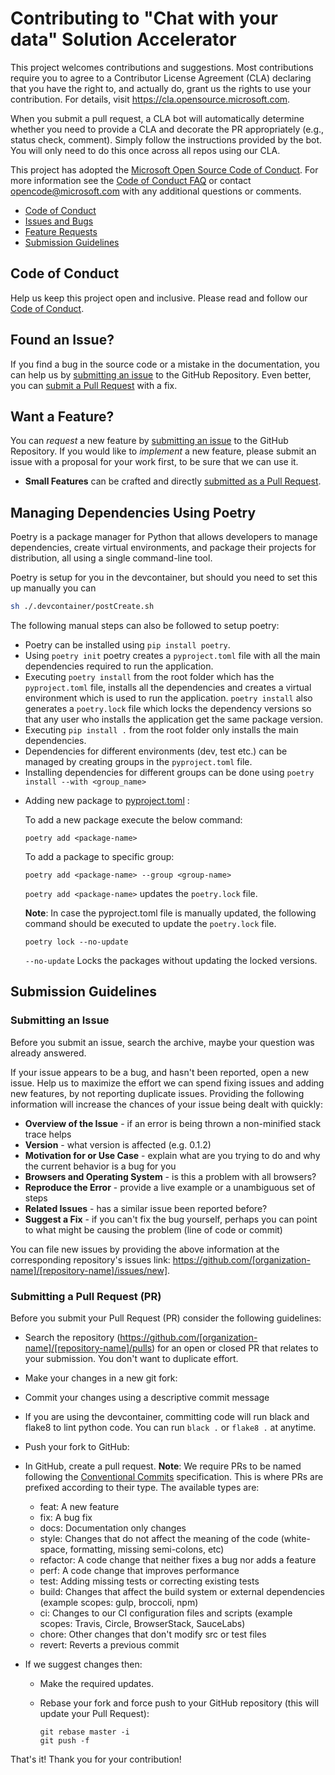 # Contributing to "Chat with your data" Solution Accelerator

This project welcomes contributions and suggestions.  Most contributions require you to agree to a
Contributor License Agreement (CLA) declaring that you have the right to, and actually do, grant us
the rights to use your contribution. For details, visit https://cla.opensource.microsoft.com.

When you submit a pull request, a CLA bot will automatically determine whether you need to provide
a CLA and decorate the PR appropriately (e.g., status check, comment). Simply follow the instructions
provided by the bot. You will only need to do this once across all repos using our CLA.

This project has adopted the [Microsoft Open Source Code of Conduct](https://opensource.microsoft.com/codeofconduct/).
For more information see the [Code of Conduct FAQ](https://opensource.microsoft.com/codeofconduct/faq/) or
contact [opencode@microsoft.com](mailto:opencode@microsoft.com) with any additional questions or comments.

 - [Code of Conduct](#coc)
 - [Issues and Bugs](#issue)
 - [Feature Requests](#feature)
 - [Submission Guidelines](#submit)

## <a name="coc"></a> Code of Conduct
Help us keep this project open and inclusive. Please read and follow our [Code of Conduct](https://opensource.microsoft.com/codeofconduct/).

## <a name="issue"></a> Found an Issue?
If you find a bug in the source code or a mistake in the documentation, you can help us by
[submitting an issue](#submit-issue) to the GitHub Repository. Even better, you can
[submit a Pull Request](#submit-pr) with a fix.

## <a name="feature"></a> Want a Feature?
You can *request* a new feature by [submitting an issue](#submit-issue) to the GitHub
Repository. If you would like to *implement* a new feature, please submit an issue with
a proposal for your work first, to be sure that we can use it.

* **Small Features** can be crafted and directly [submitted as a Pull Request](#submit-pr).

## Managing Dependencies Using Poetry

Poetry is a package manager for Python that allows developers to manage dependencies, create virtual environments, and package their projects for distribution, all using a single command-line tool.

Poetry is setup for you in the devcontainer, but should you need to set this up manually you can
```sh
sh ./.devcontainer/postCreate.sh
```

The following manual steps can also be followed to setup poetry:
- Poetry can be installed using `pip install poetry`.
- Using `poetry init` poetry creates a `pyproject.toml` file with all the main dependencies required to run the application.
- Executing `poetry install` from the root folder which has the `pyproject.toml` file, installs all the dependencies and creates a virtual environment which is used to run the application. `poetry install` also generates a `poetry.lock` file which locks the dependency versions so that any user who installs the application get the same package version.
- Executing `pip install .` from the root folder only installs the main dependencies.
- Dependencies for different environments (dev, test etc.) can be managed by creating groups in the `pyproject.toml` file.
- Installing dependencies for different groups can be done using `poetry install --with <group_name>`

* Adding new package to [pyproject.toml](#pyproject.toml) :

  To add a new package execute the below command:
  ```shell
  poetry add <package-name>
  ```
  To add a package to specific group:
  ``` shell
  poetry add <package-name> --group <group-name>
  ```

  `poetry add <package-name>` updates the `poetry.lock` file.

  **Note**: In case the pyproject.toml file is manually updated, the following command should be executed to update the `poetry.lock` file.

  ``` shell
  poetry lock --no-update
  ```
  `--no-update` Locks the packages without updating the locked versions.

## <a name="submit"></a> Submission Guidelines

### <a name="submit-issue"></a> Submitting an Issue
Before you submit an issue, search the archive, maybe your question was already answered.

If your issue appears to be a bug, and hasn't been reported, open a new issue.
Help us to maximize the effort we can spend fixing issues and adding new
features, by not reporting duplicate issues.  Providing the following information will increase the
chances of your issue being dealt with quickly:

* **Overview of the Issue** - if an error is being thrown a non-minified stack trace helps
* **Version** - what version is affected (e.g. 0.1.2)
* **Motivation for or Use Case** - explain what are you trying to do and why the current behavior is a bug for you
* **Browsers and Operating System** - is this a problem with all browsers?
* **Reproduce the Error** - provide a live example or a unambiguous set of steps
* **Related Issues** - has a similar issue been reported before?
* **Suggest a Fix** - if you can't fix the bug yourself, perhaps you can point to what might be
  causing the problem (line of code or commit)

You can file new issues by providing the above information at the corresponding repository's issues link: https://github.com/[organization-name]/[repository-name]/issues/new].

### <a name="submit-pr"></a> Submitting a Pull Request (PR)
Before you submit your Pull Request (PR) consider the following guidelines:

* Search the repository (https://github.com/[organization-name]/[repository-name]/pulls) for an open or closed PR
  that relates to your submission. You don't want to duplicate effort.

* Make your changes in a new git fork:

* Commit your changes using a descriptive commit message
* If you are using the devcontainer, committing code will run black and flake8 to lint python code. You can run `black .` or `flake8 .` at anytime.
* Push your fork to GitHub:
* In GitHub, create a pull request. **Note**: We require PRs to be named following the [Conventional Commits](https://www.conventionalcommits.org/en/v1.0.0/) specification. This is where PRs are prefixed according to their type. The available types are:
  * feat: A new feature
  * fix: A bug fix
  * docs: Documentation only changes
  * style: Changes that do not affect the meaning of the code (white-space, formatting, missing semi-colons, etc)
  * refactor: A code change that neither fixes a bug nor adds a feature
  * perf: A code change that improves performance
  * test: Adding missing tests or correcting existing tests
  * build: Changes that affect the build system or external dependencies (example scopes: gulp, broccoli, npm)
  * ci: Changes to our CI configuration files and scripts (example scopes: Travis, Circle, BrowserStack, SauceLabs)
  * chore: Other changes that don't modify src or test files
  * revert: Reverts a previous commit

* If we suggest changes then:
  * Make the required updates.
  * Rebase your fork and force push to your GitHub repository (this will update your Pull Request):

    ```shell
    git rebase master -i
    git push -f
    ```

That's it! Thank you for your contribution!
